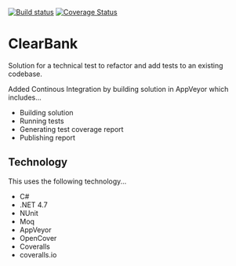 [![Build status](https://ci.appveyor.com/api/projects/status/aal8wvcu63y32v37/branch/master?svg=true)](https://ci.appveyor.com/project/bidwall/dotnet-clearbank/branch/master)
[![Coverage Status](https://coveralls.io/repos/github/bidwall/dotnet-clearbank/badge.svg?branch=master)](https://coveralls.io/github/bidwall/dotnet-clearbank?branch=master)

# ClearBank
Solution for a technical test to refactor and add tests to an existing codebase.

Added Continous Integration by building solution in AppVeyor which includes...
- Building solution
- Running tests
- Generating test coverage report
- Publishing report

Technology
----------
This uses the following technology...

- C#
- .NET 4.7
- NUnit
- Moq
- AppVeyor
- OpenCover
- Coveralls
- coveralls.io
